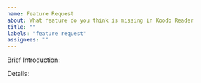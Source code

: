 ```yaml
---
name: Feature Request
about: What feature do you think is missing in Koodo Reader
title: ""
labels: "feature request"
assignees: ""
---
```


<!--
  Note: making sure you've already checked Koodo's roadmap, don't request any features already listed in the roadmap.
  https://www.notion.so/troyeguo/d1c19a132932465bae1d89dd963c92ea?v=ca8aa69cf25849c18c92b92ba868663b
-->

Brief Introduction:

Details:
